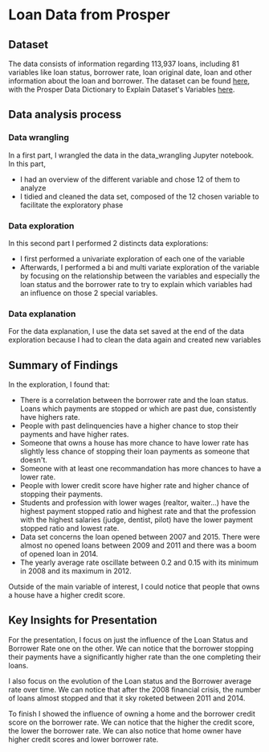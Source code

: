# Loan Data from Prosper

## Dataset

The data consists of information regarding 113,937 loans, including 81 variables like loan status, borrower rate, loan original date, loan and other information about the loan and borrower. The dataset can be found [here](https://www.google.com/url?q=https://s3.amazonaws.com/udacity-hosted-downloads/ud651/prosperLoanData.csv&sa=D&ust=1554486256021000),
with the Prosper Data Dictionary to Explain Dataset's Variables [here](https://www.google.com/url?q=https://docs.google.com/spreadsheet/ccc?key%3D0AllIqIyvWZdadDd5NTlqZ1pBMHlsUjdrOTZHaVBuSlE%26usp%3Dsharing&sa=D&ust=1554486256024000).

## Data analysis process

### Data wrangling
In a first part, I wrangled the data in the data_wrangling Jupyter notebook. In this part,
* I had an overview of the different variable and chose 12 of them to analyze
* I tidied and cleaned the data set, composed of the 12 chosen variable to facilitate the exploratory phase

### Data exploration
In this second part I performed 2 distincts data explorations:
* I first performed a univariate exploration of each one of the variable
* Afterwards, I performed a bi and multi variate exploration of the variable by focusing on the relationship between the variables and especially the loan status and the borrower rate to try to explain which variables had an influence on those 2 special variables.

### Data explanation
For the data explanation, I use the data set saved at the end of the data exploration because I had to clean the data again and created new variables


## Summary of Findings

In the exploration, I found that:
* There is a correlation between the borrower rate and the loan status. Loans which payments are stopped or which are past due, consistently have highers rate.
* People with past delinquencies have a higher chance to stop their payments and have higher rates.
* Someone that owns a house has more chance to have lower rate has slightly less chance of stopping their loan payments as someone that doesn't.
* Someone with at least one recommandation has more chances to have a lower rate.
* People with lower credit score have higher rate and higher chance of stopping their payments.
* Students and profession with lower wages (realtor, waiter...) have the highest payment stopped ratio and highest rate and that the profession with the highest salaries (judge, dentist, pilot) have the lower payment stopped ratio and lowest rate.
* Data set concerns the loan opened between 2007 and 2015. There were almost no opened loans between 2009 and 2011 and there was a boom of opened loan in 2014.
* The yearly average rate oscillate between 0.2 and 0.15 with its minimum in 2008 and its maximum in 2012.

Outside of the main variable of interest, I could notice that people that owns a house have a higher credit score.


## Key Insights for Presentation

For the presentation, I focus on just the influence of the Loan Status and Borrower Rate one on the other.
We can notice that the borrower stopping their payments have a significantly higher rate than the one completing their loans.

I also focus on the evolution of the Loan status and the Borrower average rate over time.
We can notice that after the 2008 financial crisis, the number of loans almost stopped and that it sky roketed between 2011 and 2014.

To finish I showed the influence of owning a home and the borrower credit score on the borrower rate.
We can notice that the higher the credit score, the lower the borrower rate.
We can also notice that home owner have higher credit scores and lower borrower rate.